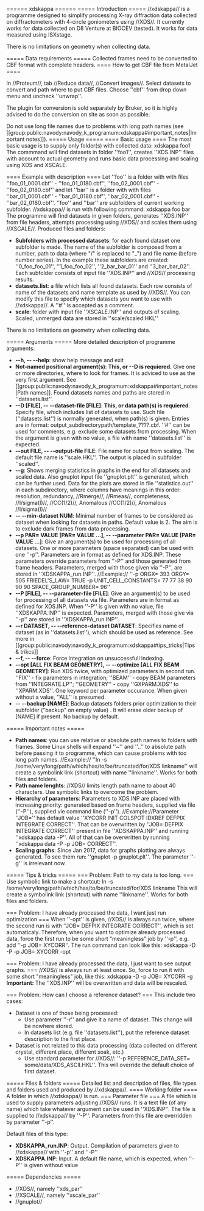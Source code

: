 ====== xdskappa ======
===== Introduction =====
//xdskappa// is a programme designed to simplify processing X-ray diffraction data collected on diffractometers with 4-circle goniometers using //XDS//. It currently works for data collected on D8 Venture at BIOCEV (tested). It works for data measured using ISXstage.

There is no limitations on geometry when collecting data.

===== Data requirements =====
Collected frames need to be converted to CBF format with complete headers.
==== How to get CBF file from MetalJet ====

In //Proteum//, tab //Reduce data//, //Convert images//. Select datasets to convert and path where to put CBF files. Choose ''cbf'' from drop down menu and uncheck ''unwrap''.

The plugin for conversion is sold separately by Bruker, so it is highly advised to do the conversion on site as soon as possible.

Do not use long file names due to problems with long path names (see [[group:public:navody:navody_k_programum:xdskappa#important_notes|Important notes]]).
===== Usage =====
==== Basic usage ====
The most basic usage is to supply only folder(s) with collected data:
  xdskappa foo1
The commmand will find datasets in folder ''foo1'', creates ''XDS.INP'' files with account to actual geometry and runs basic data processing and scaling using XDS and XSCALE.

==== Example with description ====
Let ''foo'' is a folder with with files ''foo_01_0001.cbf'' - ''foo_01_0180.cbf'', ''foo_02_0001.cbf'' - ''foo_02_0180.cbf'' and let ''bar'' is a folder with with files ''bar_01_0001.cbf'' - ''bar_01_0180.cbf'', ''bar_02_0001.cbf'' - ''bar_02_0180.cbf''. ''foo'' and ''bar'' are subfolders of current working subfolder. //xdskappa// is run with following command:
  xdskappa foo bar
The programme will find datasets in given folders, generates ''XDS.INP'' from file headers, attempts processing using //XDS// and scales them using //XSCALE//. Produced files and folders:
  - **Subfolders with processed datasets**: for each found dataset one subfolder is made. The name of the subfolder is composed from a number, path to data (where "/" is replaced to "_") and file name (before number series). In the example these subfolders are created: ''0_foo_foo_01'', ''1_foo_foo_02'', ''2_bar_bar_01'' and ''3_bar_bar_02''. Each subfolder consists of input file ''XDS.INP'' and //XDS// processing results.
  - **datasets.list**: a file which lists all found datasets. Each row consists of name of the datasets and name template as used by //XDS//. You can modify this file to specify which datasets you want to use with //xdskappa//. A ''#'' is accepted as a comment.
  - **scale**: folder with input file ''XSCALE.INP'' and outputs of scaling. Scaled, unmerged data are stored in ''scale/scaled.HKL''

There is no limitations on geometry when collecting data.

===== Arguments =====
More detailed description of programme arguments:
  - **--h, -- --help**: show help message and exit
  - **Not-named positional argument(s)**: __This, or --D is requiered.__ Give one or more directories, where to look for frames. It is adviced to use as the very first argument. See [[group:public:navody:navody_k_programum:xdskappa#important_notes|Path names]]. Found datasets names and paths are stored in ''datasets.list''. 
  - **--D [FILE], -- --dataset-file [FILE]**: __This, or data path(s) is requiered__. Specify file, which includes list of datasets to use. Such file (''datasets.list'') is normally generated, when path(s) is given. Entries are in format: output_subdirectory<tab>path/template_????.cbf. ''#'' can be used for comments, e.g. exclude some datasets from processing. When the argument is given with no value, a file with name ''datasets.list'' is expected.
  - **--out FILE, -- --output-file FILE**: File name for output from scaling. The default file name is ''scale.HKL''. The output is placed in subfolder ''scaled''.
  - **--g**: Shows merging statistics in graphs in the end for all datasets and scaled data. Also gnuplot input file ''gnuplot.plt'' is generated, which can be further used. Data for the plots are stored in file ''statistics.out'' in each subdirectory, where columns have meanings in this order: resolution, redundancy, //Rmerge//, //Rmeas//, completeness, //I/sigma(I)//, //CC(1/2)//, Anomalous //CC(1/2)//, Anomalous //I/sigma(I)//
  - **-- --min-dataset NUM**: Minimal number of frames to be considered as dataset when looking for datasets in paths. Default value is 2. The aim is to exclude dark frames from data processing.
  - **--p PAR= VALUE [PAR= VALUE ...], -- --parameter PAR= VALUE [PAR= VALUE ...]**: Give an argument(s) to be used for processing of all datasets. One or more parameters (space separated) can be used with one ''-p''. Parameters are in format as defined for XDS.INP. These parameters override parameters from ''-P'' and those generated from frame headers. Parameters, merged with those given via ''-P'', are stored in ''XDSKAPPA_run.INP''. //Example:// ''-p ORGX= 393 ORGY= 505 FRIEDEL'S_LAW= TRUE -p UNIT_CELL_CONSTANTS= 77 77 38 90 90 90 SPACE_GROUP_NUMBER= 96''
  - **--P [FILE], -- --parameter-file [FILE]**: Give an argument(s) to be used for processing of all datasets via file. Parameters are in format as defined for XDS.INP. When ''-P'' is given with no value, file ''XDSKAPPA.INP'' is expected. Parameters, merged with those give via ''-p'' are stored in ''XDSKAPPA_run.INP''.
  - **--r DATASET, -- --reference-dataset DATASET**: Specifies name of dataset (as in ''datasets.list''), which should be used as reference. See more in [[group:public:navody:navody_k_programum:xdskappa#tips_tricks|Tips & trikcs]]
  - **--f, -- --force**: Force integration on unsuccessfull indexing.
  - **--opt [ALL FIX BEAM GEOMETRY], -- --optimize [ALL FIX BEAM GEOMETRY]**: Run XDS twice, with optimized parameters in second run. ''FIX'' - fix parameters in integration; ''BEAM'' - copy BEAM parameters from ''INTEGRATE.LP''; ''GEOMETRY'' - copy ''GXPARM.XDS'' to ''XPARM.XDS''. One keyword per parameter occurance. When given without a value, ''ALL'' is presumed.
  - **-- --backup [NAME]**: Backup datasets folders prior optimization to their subfolder ("backup" on empty value) . It will erase older backup of [NAME] if present. No backup by default.

===== Important notes =====
  * **Path names**: you can use relative or absolute path names to folders with frames. Some Linux shells will expand ''~'' and ''..'' to absolute path before passing it to programme, which can cause problems with too long path names. //Example:// ''ln -s /some/very/long/path/which/has/to/be/truncated/for/XDS linkname'' will create a symbolink link (shortcut) with name ''linkname''. Works for both files and folders.
  * **Path name lenghts**: //XDS// limits length path name to about 40 characters. Use symbolic links to overcome the problem.
  * **Hierarchy of parameters**: Parameters to XDS.INP are placed with increasing priority: generated based on frame headers, supplied via file (''-P''), supplied vie command line (''-p''). //Example://Parameter ''JOB='' has default value ''XYCORR INIT COLSPOT IDXREF DEFPIX INTEGRATE CORRECT''. That can be overwritten by ''JOB= DEFPIX INTEGRATE CORRECT'' present in file ''XDSKAPPA.INP'' and running ''xdskappa data -P''. All of that can be overwritten by running ''xdskappa data -P -p JOB= CORRECT''.
  * **Scaling graphs**: Since Jan 2017, data for graphs plotting are always generated. To see them run: ''gnuplot -p gnuplot.plt''. The parameter ''-g'' is irrelevant now.

===== Tips & tricks =====
=== Problem: Path to my data is too long. ===
Use symbolic link to make a shortcut:
  ln -s /some/very/long/path/which/has/to/be/truncated/for/XDS linkname
This will create a symbolink link (shortcut) with name ''linkname''. Works for both files and folders.

=== Problem: I have already processed the data, I want just run optimization ===
When ''-opt'' is given, //XDS// is always run twice, where the second run is with ''JOB= DEFPIX INTEGRATE CORRECT'', which is set automaticaly. Therefore, when you want to optimize already processed data, force the first run to be some short "meaningless" job by ''-p'', e.g. add ''-p JOB= XYCORR''. The run command can look like this:
  xdskappa -D -P -p JOB= XYCORR -opt

=== Problem: I have already processed the data, I just want to see output graphs. ===
//XDS// is always run at least once. So, force to run it with some short "meaningless" job, like this:
  xdskappa -D -p JOB= XYCORR -g
**Important:** The ''XDS.INP'' will be overwritten and data will be rescaled.

=== Problem: How can I choose a reference dataset? ===
This include two cases:
  - Dataset is one of those being processed:
     * Use parameter ''-r'' and give it a name of dataset. This change will be nowhere stored.
     * In datasets list (e.g. file ''datasets.list''), put the reference dataset description to the first place.
  - Dataset is not related to this data processing (data collected on different crystal, different place, different soak, etc.)
     * Use standard parameter for //XDS//: ''-p REFERENCE_DATA_SET= some/data/XDS_ASCII.HKL''. This will override the default choice of first dataset.

===== Files & folders =====
Detailed list and description of files, file types and folders used and produced by //xdskappa//.
==== Working folder ====
A folder in which //xdskappa// is run.
=== Parameter file ===
A file which is used to supply parameters adjusting //XDS// runs. It is a text file (of any name) which take whatever argument can be used in ''XDS.INP''. The file is supplied to //xdskappa// by ''-P''. Parameters from this file are overridden by parameter ''-p''.

Default files of this type:
  * **XDSKAPPA_run.INP**: Output. Compilation of parameters given to //xdskappa// with ''-p'' and ''-P''
  * **XDSKAPPA.INP**: Input. A default file name, which is expected, when ''-P'' is given without value

===== Dependencies =====
  - //XDS//, namely ''xds_par''
  - //XSCALE//, namely ''xscale_par''
  - //gnuplot//
